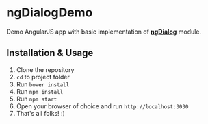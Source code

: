 # ngDialogDemo
Demo AngularJS app with basic implementation of [__ngDialog__](https://github.com/baktash93/ngDialog) module.

Installation & Usage
-

1. Clone the repository
2. `cd` to project folder
3. Run `bower install`
4. Run `npm install`
5. Run `npm start`
6. Open your browser of choice and run `http://localhost:3030`
7. That's all folks! :)
